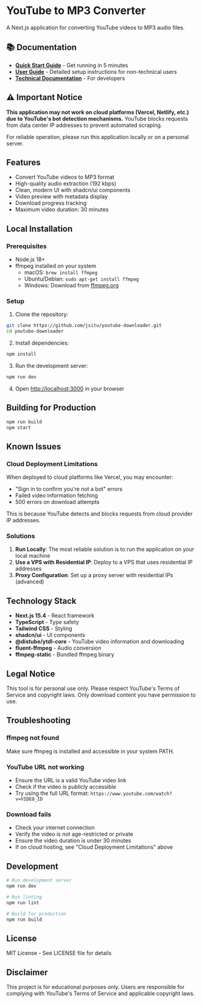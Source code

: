 # YouTube to MP3 Converter

A Next.js application for converting YouTube videos to MP3 audio files.

## 📚 Documentation

- **[Quick Start Guide](QUICK_START.md)** - Get running in 5 minutes
- **[User Guide](USER_GUIDE.md)** - Detailed setup instructions for non-technical users
- **[Technical Documentation](#technology-stack)** - For developers

## ⚠️ Important Notice

**This application may not work on cloud platforms (Vercel, Netlify, etc.) due to YouTube's bot detection mechanisms.** YouTube blocks requests from data center IP addresses to prevent automated scraping. 

For reliable operation, please run this application locally or on a personal server.

## Features

- Convert YouTube videos to MP3 format
- High-quality audio extraction (192 kbps)
- Clean, modern UI with shadcn/ui components
- Video preview with metadata display
- Download progress tracking
- Maximum video duration: 30 minutes

## Local Installation

### Prerequisites

- Node.js 18+ 
- ffmpeg installed on your system
  - macOS: `brew install ffmpeg`
  - Ubuntu/Debian: `sudo apt-get install ffmpeg`
  - Windows: Download from [ffmpeg.org](https://ffmpeg.org/download.html)

### Setup

1. Clone the repository:
```bash
git clone https://github.com/jsitu/youtube-downloader.git
cd youtube-downloader
```

2. Install dependencies:
```bash
npm install
```

3. Run the development server:
```bash
npm run dev
```

4. Open [http://localhost:3000](http://localhost:3000) in your browser

## Building for Production

```bash
npm run build
npm start
```

## Known Issues

### Cloud Deployment Limitations

When deployed to cloud platforms like Vercel, you may encounter:
- "Sign in to confirm you're not a bot" errors
- Failed video information fetching
- 500 errors on download attempts

This is because YouTube detects and blocks requests from cloud provider IP addresses.

### Solutions

1. **Run Locally**: The most reliable solution is to run the application on your local machine
2. **Use a VPS with Residential IP**: Deploy to a VPS that uses residential IP addresses
3. **Proxy Configuration**: Set up a proxy server with residential IPs (advanced)

## Technology Stack

- **Next.js 15.4** - React framework
- **TypeScript** - Type safety
- **Tailwind CSS** - Styling
- **shadcn/ui** - UI components
- **@distube/ytdl-core** - YouTube video information and downloading
- **fluent-ffmpeg** - Audio conversion
- **ffmpeg-static** - Bundled ffmpeg binary

## Legal Notice

This tool is for personal use only. Please respect YouTube's Terms of Service and copyright laws. Only download content you have permission to use.

## Troubleshooting

### ffmpeg not found
Make sure ffmpeg is installed and accessible in your system PATH.

### YouTube URL not working
- Ensure the URL is a valid YouTube video link
- Check if the video is publicly accessible
- Try using the full URL format: `https://www.youtube.com/watch?v=VIDEO_ID`

### Download fails
- Check your internet connection
- Verify the video is not age-restricted or private
- Ensure the video duration is under 30 minutes
- If on cloud hosting, see "Cloud Deployment Limitations" above

## Development

```bash
# Run development server
npm run dev

# Run linting
npm run lint

# Build for production
npm run build
```

## License

MIT License - See LICENSE file for details

## Disclaimer

This project is for educational purposes only. Users are responsible for complying with YouTube's Terms of Service and applicable copyright laws.